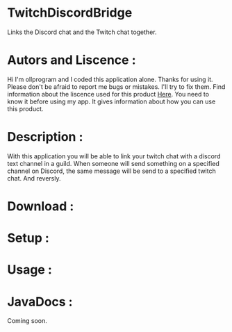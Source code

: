 # TwitchDiscordBridge
Links the Discord chat and the Twitch chat together.
# Autors and Liscence :
Hi I'm ollprogram and I coded this application alone. Thanks for using it. Please don't be afraid to report me bugs or mistakes. I'll try to fix them.
Find information about the liscence used for this product [Here]().
You need to know it before using my app. It gives information about how you can use this product.
# Description :
With this application you will be able to link your twitch chat with a discord text channel in a guild.
When someone will send something on a specified channel on Discord, the same message will be send to a specified twitch chat. And reversly.
# Download :

# Setup :

# Usage :

# JavaDocs :
Coming soon.
